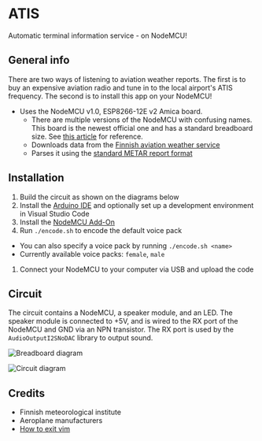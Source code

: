 # ATIS

Automatic terminal information service - on NodeMCU!

## General info

There are two ways of listening to aviation weather reports.
The first is to buy an expensive aviation radio and tune in to the local airport's ATIS frequency.
The second is to install this app on your NodeMCU!

- Uses the NodeMCU v1.0, ESP8266-12E v2 Amica board.
  - There are multiple versions of the NodeMCU with confusing names.
  This board is the newest official one and has a standard breadboard size.
  See [this article](https://frightanic.com/iot/comparison-of-esp8266-nodemcu-development-boards/) for reference.
  - Downloads data from the [Finnish aviation weather service](https://ilmailusaa.fi)
  - Parses it using the [standard METAR report format](https://ilmailusaa.fi/pdf/Saahaitari_01-2021.pdf)

## Installation

1. Build the circuit as shown on the diagrams below
1. Install the [Arduino IDE](https://www.arduino.cc/en/main/software) and optionally set up a development environment in Visual Studio Code
1. Install the [NodeMCU Add-On](https://randomnerdtutorials.com/how-to-install-esp8266-board-arduino-ide/)
1. Run `./encode.sh` to encode the default voice pack
  - You can also specify a voice pack by running `./encode.sh <name>`
  - Currently available voice packs: `female`, `male`
1. Connect your NodeMCU to your computer via USB and upload the code

## Circuit

The circuit contains a NodeMCU, a speaker module, and an LED.
The speaker module is connected to +5V, and is wired to the RX port of the NodeMCU and GND via an NPN transistor.
The RX port is used by the `AudioOutputI2SNoDAC` library to output sound.

![Breadboard diagram]()

![Circuit diagram]()

## Credits

- Finnish meteorological institute
- Aeroplane manufacturers
- [How to exit vim](https://stackoverflow.com/questions/11828270/how-do-i-exit-the-vim-editor)
